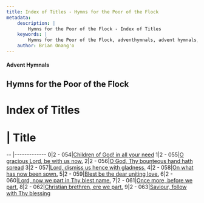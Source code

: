 ```yaml
---
title: Index of Titles - Hymns for the Poor of the Flock
metadata:
    description: |
        Hymns for the Poor of the Flock - Index of Titles
    keywords: |
        Hymns for the Poor of the Flock, adventhymnals, advent hymnals, index
    author: Brian Onang'o
---
```


#### Advent Hymnals

## Hymns for the Poor of the Flock

# Index of Titles
# | Title                        
-- |-------------
0|2 - 054|[Children of God! in all your need](/401-453/431-440/01.Children-of-God!-in-all-your-need)
1|2 - 055|[O gracious Lord, be with us now.](/401-453/431-440/02.O-gracious-Lord,-be-with-us-now)
2|2 - 056|[O God, Thy bounteous hand hath spread](/401-453/431-440/03.O-God,-Thy-bounteous-hand-hath-spread)
3|2 - 057|[Lord, dismiss us hence with gladness.](/401-453/431-440/04.Lord,-dismiss-us-hence-with-gladness)
4|2 - 058|[On what has now been sown.](/401-453/431-440/05.On-what-has-now-been-sown)
5|2 - 059|[Blest be the dear uniting love.](/401-453/431-440/06.Blest-be-the-dear-uniting-love)
6|2 - 060|[Lord, now we part in Thy blest name.](/401-453/431-440/07.Lord,-now-we-part-in-Thy-blest-name)
7|2 - 061|[Once more, before we part.](/401-453/431-440/08.Once-more,-before-we-part)
8|2 - 062|[Christian brethren, ere we part.](/401-453/431-440/09.Christian-brethren,-ere-we-part)
9|2 - 063|[Saviour, follow with Thy blessing](/401-453/431-440/10.Saviour,-follow-with-Thy-blessing)